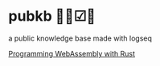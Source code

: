# pubkb 👨‍💻☑🧠
a public knowledge base made with logseq

[Programming WebAssembly with Rust](https://github.com/kosengan/cskb/blob/main/pages/Programming%20WebAssembly%20with%20Rust.org)
